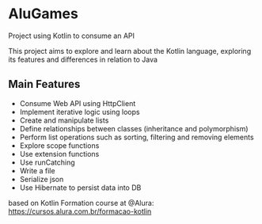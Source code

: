 # AluGames
Project using Kotlin to consume an API


This project aims to explore and learn about the Kotlin language, exploring its features and differences in relation to Java

## Main Features
- Consume Web API using HttpClient
- Implement iterative logic using loops
- Create and manipulate lists
- Define relationships between classes (inheritance and polymorphism)
- Perform list operations such as sorting, filtering and removing elements
- Explore scope functions
- Use extension functions
- Use runCatching
- Write a file
- Serialize json
- Use Hibernate to persist data into DB


based on Kotlin Formation course at @Alura:
https://cursos.alura.com.br/formacao-kotlin